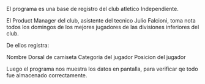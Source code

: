 El programa es una base de registro del club atletico Independiente.

El Product Manager del club, asistente del tecnico Julio Falcioni, toma nota
todos los domingos de los mejores jugadores de las divisiones inferiores del club.

De ellos registra:

Nombre
Dorsal de camiseta
Categoria del jugador
Posicion del jugador

Luego el programa nos muestra los datos en pantalla, para verificar qe todo
fue almacenado correctamente.